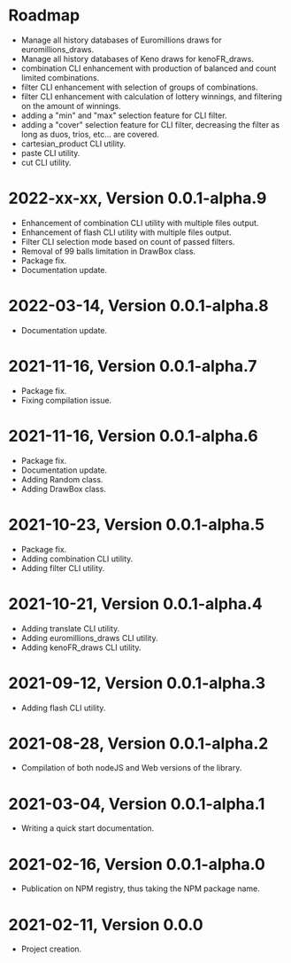 Roadmap
=======
* Manage all history databases of Euromillions draws for euromillions_draws.
* Manage all history databases of Keno draws for kenoFR_draws.
* combination CLI enhancement with production of balanced and count limited combinations.
* filter CLI enhancement with selection of groups of combinations.
* filter CLI enhancement with calculation of lottery winnings, and filtering on the amount of winnings.
* adding a "min" and "max" selection feature for CLI filter.
* adding a "cover" selection feature for CLI filter, decreasing the filter as long as duos, trios, etc... are covered.
* cartesian_product CLI utility.
* paste CLI utility.
* cut CLI utility.


2022-xx-xx, Version 0.0.1-alpha.9
==================================
* Enhancement of combination CLI utility with multiple files output.
* Enhancement of flash CLI utility with multiple files output.
* Filter CLI selection mode based on count of passed filters.
* Removal of 99 balls limitation in DrawBox class.
* Package fix.
* Documentation update.


2022-03-14, Version 0.0.1-alpha.8
==================================
* Documentation update.


2021-11-16, Version 0.0.1-alpha.7
==================================
* Package fix.
* Fixing compilation issue.


2021-11-16, Version 0.0.1-alpha.6
==================================
* Package fix.
* Documentation update.
* Adding Random class.
* Adding DrawBox class.


2021-10-23, Version 0.0.1-alpha.5
==================================
* Package fix.
* Adding combination CLI utility.
* Adding filter CLI utility.


2021-10-21, Version 0.0.1-alpha.4
==================================
* Adding translate CLI utility.
* Adding euromillions_draws CLI utility.
* Adding kenoFR_draws CLI utility.


2021-09-12, Version 0.0.1-alpha.3
==================================
* Adding flash CLI utility.


2021-08-28, Version 0.0.1-alpha.2
==================================
* Compilation of both nodeJS and Web versions of the library.


2021-03-04, Version 0.0.1-alpha.1
==================================
* Writing a quick start documentation.


2021-02-16, Version 0.0.1-alpha.0
==================================
* Publication on NPM registry, thus taking the NPM package name.


2021-02-11, Version 0.0.0
==========================
* Project creation.
